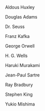 Aldous Huxley

Douglas Adams

Dr. Seuss

Franz Kafka

George Orwell

H. G. Wells

Haruki Murakami

Jean-Paul Sartre

Ray Bradbury

Stephen King

Yukio Mishima
